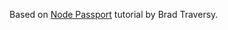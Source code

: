 Based on [Node Passport](https://www.youtube.com/watch?v=6FOq4cUdH8k&t=9s) tutorial by Brad Traversy.
